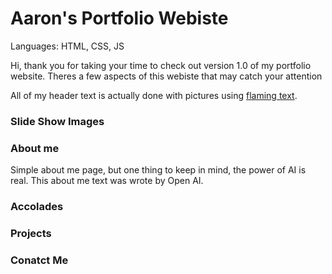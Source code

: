 # Aaron's Portfolio Webiste
Languages: HTML, CSS, JS

Hi, thank you for taking your time to check out version 1.0 of my portfolio website.
Theres a few aspects of this webiste that may catch your attention

All of my header text is actually done with pictures using [flaming text](www.flamingtext.com).

### Slide Show Images


### About me
Simple about me page, but one thing to keep in mind, the power of AI is real. This about me text was
wrote by Open AI. 

### Accolades


### Projects


### Conatct Me

